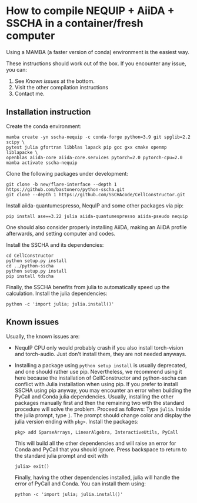 # How to compile NEQUIP + AiiDA + SSCHA in a container/fresh computer

Using a MAMBA (a faster version of conda) environment is the easiest way.

These instructions should work out of the box. If you encounter any issue, you can:
1. See _Known issues_ at the bottom.
2. Visit the other compilation instructions
3. Contact me.


## Installation instruction

Create the conda environment:
```console
mamba create -yn sscha-nequip -c conda-forge python=3.9 git spglib=2.2 scipy \
pytest julia gfortran libblas lapack pip gcc gxx cmake openmp liblapacke \
openblas aiida-core aiida-core.services pytorch=2.0 pytorch-cpu=2.0
mamba activate sscha-nequip
```

Clone the following packages under development:
```console
git clone -b new/flare-interface --depth 1 https://github.com/bastonero/python-sscha.git
git clone --depth 1 https://github.com/SSCHAcode/CellConstructor.git
```

Install aiida-quantumespresso, NequIP and some other packages via pip:
```console
pip install ase==3.22 julia aiida-quantumespresso aiida-pseudo nequip
```

One should also consider properly installing AiiDA, making an AiiDA profile afterwards, and setting computer and codes.


Install the SSCHA and its dependencies:
```console
cd CellConstructor
python setup.py install
cd ../python-sscha
python setup.py install
pip install tdscha
```

Finally, the SSCHA benefits from julia to automatically speed up the calculation. Install the julia dependencies:
```console
python -c 'import julia; julia.install()'
```

## Known issues

Usually, the known issues are:

- NequIP CPU only would probably crash if you also install torch-vision and torch-audio. Just don't install them, they are not needed anyways.
  
- Installing a package using `python setup install` is usually deprecated, and one should rather use pip. Nevertheless, we recommend using it here because the installation of CellConstructor and python-sscha can conflict with Julia installation when using pip. If you prefer to install SSCHA using pip anyway, you may encounter an error when building the PyCall and Conda julia dependencies. Usually, installing the other packages manually first and then the remaining two with the standard procedure will solve the problem. Proceed as follows:
    Type `julia`. Inside the julia prompt, type `]`. The prompt should change color and display the julia version ending with `pkg>`.
    Install the packages:
    ```console
    pkg> add SparseArrays, LinearAlgebra, InteractiveUtils, PyCall
    ```
    This will build all the other dependencies and will raise an error for Conda and PyCall that you should ignore.
    Press backspace to return to the standard julia prompt and exit with
    ```console
    julia> exit()
    ```
    Finally, having the other dependencies installed, julia will handle the error of PyCall and Conda. You can install them using:
    ```console
    python -c 'import julia; julia.install()'
    ```
